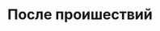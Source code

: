 ---
layout: services-list
title: После проишествий
longtitle: Восстановление данных после различных происшествий
typePost: recovery-causes
typeSection: recovery
breadcrumbs:
  - name: Услуги
    url: /services/
  - name: Восстановление данных
    url: /services/recovery/
breadcrumbCurrent: true
banner: /assets/images/upload/recovery_causes.jpg
thumbnail: /assets/images/upload/recovery_causes-icon.jpg
---